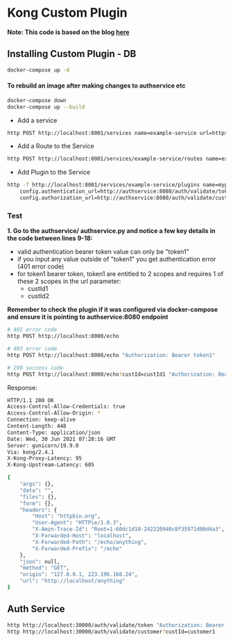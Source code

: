 # Kong Custom Plugin

**Note: This code is based on the blog [here](https://konghq.com/blog/engineering/custom-authentication-and-authorization-framework-with-kong)**

## Installing Custom Plugin - DB

```sh
docker-compose up -d
```

#### To rebuild an image after making changes to authservice etc
```sh
docker-compose down
docker-compose up --build
```

- Add a service

```sh
http POST http://localhost:8001/services name=example-service url=https://httpbin.org/anything
```

- Add a Route to the Service

```sh
http POST http://localhost:8001/services/example-service/routes name=example-route paths:='["/echo"]'
```

- Add Plugin to the Service

```sh
http -f http://localhost:8001/services/example-service/plugins name=myplugin \
    config.authentication_url=http://authservice:8080/auth/validate/token \
    config.authorization_url=http://authservice:8080/auth/validate/customer
```

### Test

__1. Go to the authservice/ authservice.py and notice a few key details in the code between lines 9-18:__
- valid authentication bearer token value can only be "token1"
- if you input any value outside of "token1" you get authentication error (401 error code)
- for token1 bearer token, token1 are entitled to 2 scopes and requires 1 of these 2 scopes in the url parameter:
  - custId1
  - custId2

__Remember to check the plugin if it was configured via docker-compose and ensure it is pointing to authservice:8080 endpoint__

```sh
# 401 error code
http POST http://localhost:8000/echo

# 403 error code
http POST http://localhost:8000/echo "Authorization: Bearer token1"

# 200 success code
http POST http://localhost:8000/echo?custId=custId1 "Authorization: Bearer token1"
```

Response:

```sh
HTTP/1.1 200 OK
Access-Control-Allow-Credentials: true
Access-Control-Allow-Origin: *
Connection: keep-alive
Content-Length: 448
Content-Type: application/json
Date: Wed, 30 Jun 2021 07:28:16 GMT
Server: gunicorn/19.9.0
Via: kong/2.4.1
X-Kong-Proxy-Latency: 95
X-Kong-Upstream-Latency: 605

{
    "args": {},
    "data": "",
    "files": {},
    "form": {},
    "headers": {
        "Host": "httpbin.org",
        "User-Agent": "HTTPie/1.0.3",
        "X-Amzn-Trace-Id": "Root=1-60dc1d10-242220940c8f35971d00d4a3",
        "X-Forwarded-Host": "localhost",
        "X-Forwarded-Path": "/echo/anything",
        "X-Forwarded-Prefix": "/echo"
    },
    "json": null,
    "method": "GET",
    "origin": "127.0.0.1, 223.196.168.24",
    "url": "http://localhost/anything"
}
```

## Auth Service

```bash
http http://localhost:30000/auth/validate/token "Authorization: Bearer token1"
http http://localhost:30000/auth/validate/customer?custId=customer1
```
